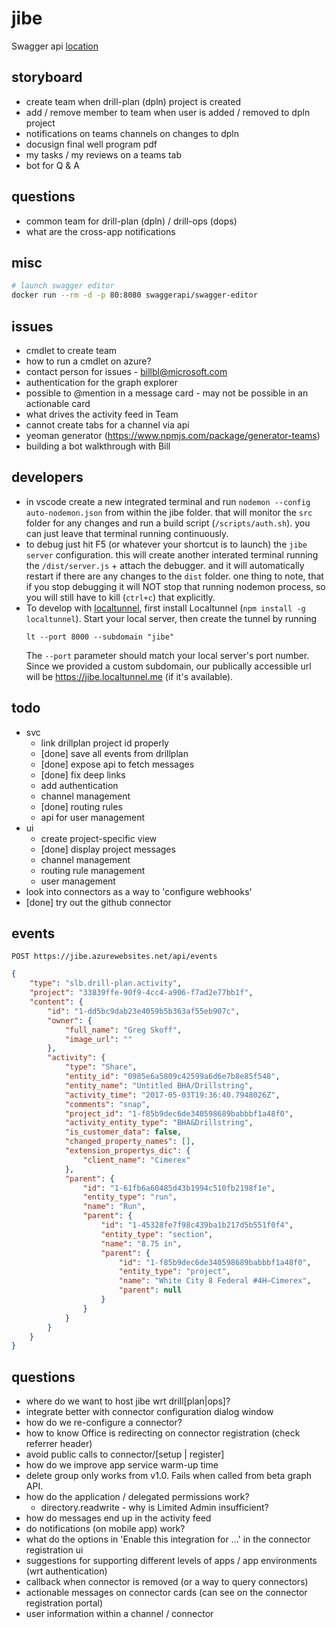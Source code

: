 # jibe

Swagger api [location](./config/swagger.json)

## storyboard

* create team when drill-plan (dpln) project is created
* add / remove member to team when user is added / removed to dpln project
* notifications on teams channels on changes to dpln
* docusign final well program pdf
* my tasks / my reviews on a teams tab
* bot for Q & A

## questions

* common team for drill-plan (dpln) / drill-ops (dops)
* what are the cross-app notifications

## misc

```bash
# launch swagger editor
docker run --rm -d -p 80:8080 swaggerapi/swagger-editor
```

## issues

* cmdlet to create team
* how to run a cmdlet on azure?
* contact person for issues - billbl@microsoft.com
* authentication for the graph explorer
* possible to @mention in a message card - may not be possible in an actionable card
* what drives the activity feed in Team
* cannot create tabs for a channel via api
* yeoman generator (https://www.npmjs.com/package/generator-teams)
* building a bot walkthrough with Bill

## developers

* in vscode create a new integrated terminal and run `nodemon --config auto-nodemon.json` from within the jibe folder. that will monitor the `src` folder for any changes and run a build script (`/scripts/auth.sh`). you can just leave that terminal running continuously.
* to debug just hit F5 (or whatever your shortcut is to launch) the `jibe server` configuration. this will create another interated terminal running the `/dist/server.js` + attach the debugger. and it will automatically restart if there are any changes to the `dist` folder. one thing to note, that if you stop debugging it will NOT stop that running nodemon process, so you will still have to kill (`ctrl+c`) that explicitly.
* To develop with [localtunnel](https://localtunnel.github.io/www/), first install Localtunnel (`npm install -g localtunnel`).  Start your local server, then create the tunnel by running 
    ```
    lt --port 8000 --subdomain "jibe"
    ```
    The `--port` parameter should match your local server's port number.  Since we provided a custom subdomain, our publically accessible url will be https://jibe.localtunnel.me (if it's available).  



## todo

* svc
  * link drillplan project id properly
  * [done] save all events from drillplan
  * [done] expose api to fetch messages
  * [done] fix deep links
  * add authentication
  * channel management
  * [done] routing rules
  * api for user management
* ui
  * create project-specific view
  * [done] display project messages
  * channel management
  * routing rule management
  * user management
* look into connectors as a way to 'configure webhooks'
* [done] try out the github connector

## events

`POST https://jibe.azurewebsites.net/api/events`
```json
{
    "type": "slb.drill-plan.activity",
    "project": "33839ffe-90f9-4cc4-a906-f7ad2e77bb1f",
    "content": {
        "id": "1-dd5bc9dab23e4059b5b363af55eb907c",
        "owner": {
            "full_name": "Greg Skoff",
            "image_url": ""
        },
        "activity": {
            "type": "Share",
            "entity_id": "0985e6a5809c42599a6d6e7b8e85f548",
            "entity_name": "Untitled BHA/Drillstring",
            "activity_time": "2017-05-03T19:36:40.7948026Z",
            "comments": "snap",
            "project_id": "1-f85b9dec6de340598689babbbf1a48f0",
            "activity_entity_type": "BHA&Drillstring",
            "is_customer_data": false,
            "changed_property_names": [],
            "extension_propertys_dic": {
                "client_name": "Cimerex"
            },
            "parent": {
                "id": "1-61fb6a60485d43b1994c510fb2198f1e",
                "entity_type": "run",
                "name": "Run",
                "parent": {
                    "id": "1-45328fe7f98c439ba1b217d5b551f0f4",
                    "entity_type": "section",
                    "name": "8.75 in",
                    "parent": {
                        "id": "1-f85b9dec6de340598689babbbf1a48f0",
                        "entity_type": "project",
                        "name": "White City 8 Federal #4H–Cimerex",
                        "parent": null
                    }
                }
            }
        }
    }
}
```

## questions

* where do we want to host jibe wrt drill[plan|ops]?
* integrate better with connector configuration dialog window
* how do we re-configure a connector?
* how to know Office is redirecting on connector registration (check referrer header)
* avoid public calls to connector/[setup | register]
* how do we improve app service warm-up time
* delete group only works from v1.0. Fails when called from beta graph API.
* how do the application / delegated permissions work?
  * directory.readwrite - why is Limited Admin insufficient?
* how do messages end up in the activity feed
* do notifications (on mobile app) work?
* what do the options in 'Enable this integration for ...' in the connector registration ui
* suggestions for supporting different levels of apps / app environments (wrt authentication)
* callback when connector is removed (or a way to query connectors)
* actionable messages on connector cards (can see on the connector registration portal)
* user information within a channel / connector
